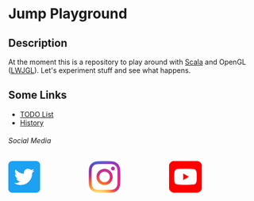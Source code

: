 # Jump Playground

## Description
At the moment this is a repository to play around with [Scala][scala] and OpenGL ([LWJGL][lwjgl]).
Let's experiment stuff and see what happens.

## Some Links
* [TODO List][todo-list]
* [History][history]

###### Social Media

[![Twitter][twitter-icon]][twitter-account]       [![Instagram][instagram-icon]][instagram-account]       [![YouTube][youtube-icon]][youtube-playlist]

[comment]: <> (collection of links sorted alphabetically ascending)
[history]: documentation/history.md
[instagram-account]: https://www.instagram.com/the.sorted.chaos/
[instagram-icon]: documentation/images/social-media/instagram-icon.png
[lwjgl]: https://www.lwjgl.org/
[mail-me]: mailto:the.sorted.chaos@gmail.com
[scala]: https://www.scala-lang.org/
[todo-list]: documentation/to-do-list.md
[twitter-account]: https://twitter.com/sorted_chaos
[twitter-icon]: documentation/images/social-media/twitter-icon.png
[youtube-icon]: documentation/images/social-media/youtube-icon.png
[youtube-playlist]: https://www.youtube.com/channel/UCV50VCpRGU6yst-si72t_tA/playlists

